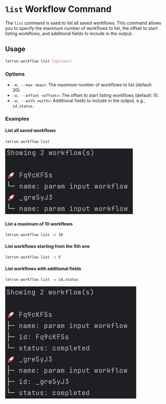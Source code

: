 # `list` Workflow Command

The `list` command is used to list all saved workflows.
This command allows you to specify the maximum number of workflows to list,
the offset to start listing workflows, and additional fields to include in the output.

## Usage

```sh
letrun workflow list [options]
```

### Options

- `-m, --max <max>`: The maximum number of workflows to list (default: 30).
- `-o, --offset <offset>`: The offset to start listing workflows (default: 0).
- `-w, --with <with>`: Additional fields to include in the output, e.g., `id,status`.

### Examples

#### List all saved workflows

```sh
letrun workflow list
```

![command-workflow-list.png](../images/command-workflow-list.png)

#### List a maximum of 10 workflows

```sh
letrun workflow list -m 10
```

#### List workflows starting from the 5th one

```sh
letrun workflow list -o 5
```

#### List workflows with additional fields

```sh
letrun workflow list -w id,status
```

![command-workflow-list.png](../images/command-workflow-list-w.png)
